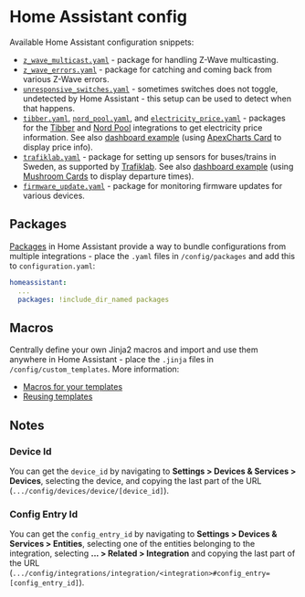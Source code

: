 # Home Assistant config

Available Home Assistant configuration snippets:

- [`z_wave_multicast.yaml`](packages/z_wave_multicast.yaml) - package for handling Z-Wave multicasting.
- [`z_wave_errors.yaml`](packages/z_wave_errors.yaml) - package for catching and coming back from various Z-Wave errors.
- [`unresponsive_switches.yaml`](packages/unresponsive_switches.yaml) - sometimes switches does not toggle, undetected by Home Assistant - this setup can be used to detect when that happens.
- [`tibber.yaml`](packages/tibber.yaml), [`nord_pool.yaml`](packages/nord_pool.yaml), and [`electricity_price.yaml`](packages/electricity_price.yaml) - packages for the [Tibber](https://www.home-assistant.io/integrations/tibber) and [Nord Pool](https://www.home-assistant.io/integrations/nordpool) integrations to get electricity price information. See also [dashboard example](dashboards/electricity_price.yaml) (using [ApexCharts Card](https://github.com/RomRider/apexcharts-card) to display price info).
- [`trafiklab.yaml`](packages/trafiklab.yaml) - package for setting up sensors for buses/trains in Sweden, as supported by [Trafiklab](https://www.trafiklab.se/api/). See also [dashboard example](dashboards/trafiklab.yaml) (using [Mushroom Cards](https://github.com/piitaya/lovelace-mushroom) to display departure times).
- [`firmware_update.yaml`](packages/firmware_update.yaml) - package for monitoring firmware updates for various devices.

## Packages

[Packages](https://www.home-assistant.io/docs/configuration/packages/) in Home Assistant provide a way to bundle configurations from multiple integrations - place the `.yaml` files in `/config/packages` and add this to `configuration.yaml`:

```yaml
homeassistant:
  ...
  packages: !include_dir_named packages
```

## Macros

Centrally define your own Jinja2 macros and import and use them anywhere in Home Assistant - place the `.jinja` files in `/config/custom_templates`. More information:

- [Macros for your templates](https://www.home-assistant.io/blog/2023/04/05/release-20234/#macros-for-your-templates)
- [Reusing templates](https://www.home-assistant.io/docs/configuration/templating/#reusing-templates)

## Notes

### Device Id

You can get the `device_id` by navigating to **Settings > Devices & Services > Devices**, selecting the device, and copying the last part of the URL (`.../config/devices/device/[device_id]`).

### Config Entry Id

You can get the `config_entry_id` by navigating to **Settings > Devices & Services > Entities**, selecting one of the entities belonging to the integration, selecting **... > Related > Integration** and copying the last part of the URL (`.../config/integrations/integration/<integration>#config_entry=[config_entry_id]`).
